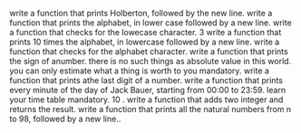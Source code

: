 write a function that prints Holberton, followed by the new line.
write a function that prints the alphabet, in lower case followed by a new line.
write a function that checks for the lowecase character. 3 write a function that prints 10 times the alphabet, in lowercase followed by a new line.
write a function that checks for the alphabet character.
write a function that prints the sign of anumber.
there is no such things as absolute value in this world. you can only estimate what a thing is worth to you mandatory.
write a function that prints athe last digit of a number. write a function that prints every minute of the day of Jack Bauer, starting from 00:00 to 23:59.
learn your time table mandatory. 10 . write a function that adds two integer and returns the result.
write a function that prints all the natural numbers from n to 98, followed by a new line..
